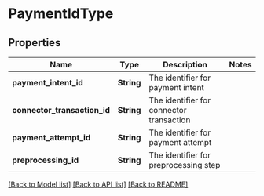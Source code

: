 # PaymentIdType

## Properties

Name | Type | Description | Notes
------------ | ------------- | ------------- | -------------
**payment_intent_id** | **String** | The identifier for payment intent | 
**connector_transaction_id** | **String** | The identifier for connector transaction | 
**payment_attempt_id** | **String** | The identifier for payment attempt | 
**preprocessing_id** | **String** | The identifier for preprocessing step | 

[[Back to Model list]](../README.md#documentation-for-models) [[Back to API list]](../README.md#documentation-for-api-endpoints) [[Back to README]](../README.md)



